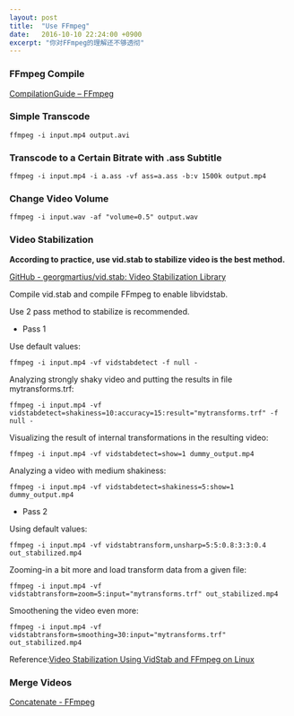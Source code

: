 ```yaml
---
layout: post
title:  "Use FFmpeg"
date:   2016-10-10 22:24:00 +0900
excerpt: "你对FFmpeg的理解还不够透彻"
---
```

### FFmpeg Compile
[CompilationGuide – FFmpeg](https://trac.ffmpeg.org/wiki/CompilationGuide)

### Simple Transcode
```
ffmpeg -i input.mp4 output.avi
```

### Transcode to a Certain Bitrate with .ass Subtitle
```
ffmpeg -i input.mp4 -i a.ass -vf ass=a.ass -b:v 1500k output.mp4
```

### Change Video Volume
```
ffmpeg -i input.wav -af "volume=0.5" output.wav
```

### Video Stabilization
**According to practice, use vid.stab to stabilize video is the best method.**

[GitHub - georgmartius/vid.stab: Video Stabilization Library](https://github.com/georgmartius/vid.stab)

Compile vid.stab and compile FFmpeg to enable libvidstab.

Use 2 pass method to stabilize is recommended.

+ Pass 1

Use default values:
```
ffmpeg -i input.mp4 -vf vidstabdetect -f null -
```

Analyzing strongly shaky video and putting the results in file mytransforms.trf:
```
ffmpeg -i input.mp4 -vf vidstabdetect=shakiness=10:accuracy=15:result="mytransforms.trf" -f null -
```

Visualizing the result of internal transformations in the resulting video:
```
ffmpeg -i input.mp4 -vf vidstabdetect=show=1 dummy_output.mp4
```

Analyzing a video with medium shakiness:
```
ffmpeg -i input.mp4 -vf vidstabdetect=shakiness=5:show=1 dummy_output.mp4
```

+ Pass 2

Using default values:
```
ffmpeg -i input.mp4 -vf vidstabtransform,unsharp=5:5:0.8:3:3:0.4 out_stabilized.mp4
```

Zooming-in a bit more and load transform data from a given file:
```
ffmpeg -i input.mp4 -vf vidstabtransform=zoom=5:input="mytransforms.trf" out_stabilized.mp4
```

Smoothening the video even more:
```
ffmpeg -i input.mp4 -vf vidstabtransform=smoothing=30:input="mytransforms.trf" out_stabilized.mp4
```

Reference:[Video Stabilization Using VidStab and FFmpeg on Linux](https://scottlinux.com/2016/09/17/video-stabilization-using-vidstab-and-ffmpeg-on-linux/)

### Merge Videos
[Concatenate - FFmpeg](https://trac.ffmpeg.org/wiki/Concatenate)
